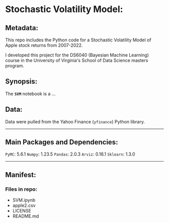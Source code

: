 # Stochastic Volatility Model:

## Metadata:

This repo includes the Python code for a Stochastic Volatility Model of Apple stock returns from 2007-2022.

I developed this project for the DS6040 (Bayesian Machine Learning) course in the University of Virginia's School of Data Science masters program.

## Synopsis:
The **``SVM``** notebook is a ...

## Data:

Data were pulled from the Yahoo Finance (`yfinance`) Python library.
- - - -
## Main Packages and Dependencies:

`PyMC`:     5.6.1
`Numpy`:    1.23.5
`Pandas`:   2.0.3
`Arviz`:    0.16.1
`Sklearn`:  1.3.0
- - - -

## Manifest:

### Files in repo:
* SVM.ipynb
* apple2.csv
* LICENSE
* README.md
